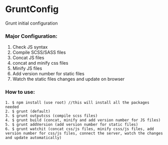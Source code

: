 # GruntConfig
Grunt initial configuration 
### Major Configuration:
1. Check JS syntax
2. Compile SCSS/SASS files
3. Concat JS files
4. concat and minify css files
5. Minify JS files
6. Add version number for static files
7. Watch the static files changes and update on browser


### How to use:
```npm
1. $ npm install (use root) //this will install all the packages needed 
2. $ grunt (default)
3. $ grunt outputcss (compile scss files)
4. $ grunt build (concat, minify and add version number for JS files)
5. $ grunt addVersion (add version number for static files)
6. $ grunt watchit (concat css/js files, minify csss/js files, add version number for css/js files, connect the server, watch the changes and update automatically)

